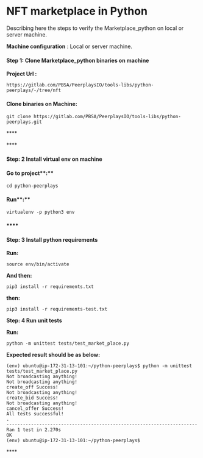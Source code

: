 # NFT marketplace in Python

Describing here the steps to verify the Marketplace\_python on local or server machine.



 **Machine configuration** : Local or server machine.



####  **Step 1:** Clone Marketplace\_python binaries on machine

**Project Url :**

```text
https://gitlab.com/PBSA/PeerplaysIO/tools-libs/python-peerplays/-/tree/nft
```

#### Clone binaries on Machine:

```text
git clone https://gitlab.com/PBSA/PeerplaysIO/tools-libs/python-peerplays.git
```

\*\*\*\*

\*\*\*\*

####  **Step: 2** Install virtual env on machine

#### Go to project**:**

```text
cd python-peerplays
```

#### Run**:**

```text
virtualenv -p python3 env
```

 

#### \*\*\*\*

#### **Step: 3** Install python requirements

**Run:**

```text
source env/bin/activate
```

**And then:**

```text
pip3 install -r requirements.txt
```

**then:**

```text
pip3 install -r requirements-test.txt
```



 

**Step: 4 Run unit tests**

**Run:**

```text
python -m unittest tests/test_market_place.py
```



 **Expected result should be as below:**

```text
(env) ubuntu@ip-172-31-13-101:~/python-peerplays$ python -m unittest tests/test_market_place.py
Not broadcasting anything!
Not broadcasting anything!
create_off Success!
Not broadcasting anything!
create_bid Success!
Not broadcasting anything!
cancel_offer Success!
All tests successful!
.
----------------------------------------------------------------------
Ran 1 test in 2.270s
OK
(env) ubuntu@ip-172-31-13-101:~/python-peerplays$
```

\*\*\*\*


